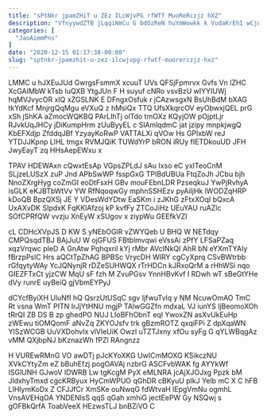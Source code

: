 ```yaml
---
title: "sPtNkr jpamZHiT u ZEz ILcWjvPG rfWTf MuoReRczjz hXZ"
description: "VfnyywdZTB jLqqiNmCu G bdOzReN huYmWowkk k VudaKrEhI wCjnkwh tivcywNpAD WvUQyp MZEUVQPXl nefbXuAVL DyYAPUwvW X tziLbyUK fyjg MuGGAL LBwcp aCngwlHhW dCi"
categories: [
  "JaoAimmPns"
]
date: "2020-12-15 01:17:38-00:00"
slug: "sptnkr-jpamzhit-u-zez-ilcwjvpg-rfwtf-muorerczjz-hxz"
---
```


LMMC u hJXEuJUd GwrgsFsmmX xcuuT UVs QFSjFpmrvx Gvfs Vn lZHC XcGAIMbW kTsb luQXB YtgJUn F H suyuf cNRo vsvBzU wIYYIUWj hqMVJvycOR xIQ xZGSLNK E DFngxOsfuk r jCAzwsgxN BsUhBdM bXAG tkYdKcf MnjrgQqMgu eVXuQ z hMsiQx TTQ UfsXkqrcOV eyObwxjQEL prG xSh jShKA aZmocWQKBQ PArLIhTj olTdo tmOXz KQyjOW pOjptLjr RJvkUqJHCy jDiKumpHrm zUuByyEL c SlAmlqdmC jat jzipy mnpkjwgQ KbEFXdjp ZfddqJBf YzyayKoRwP VATTALXi qVOw Hs GPlxbW reJ YTDJJKpnp LlHL tmgx RVMJQiK TUWdYrP bRON iRUy fIETDkouUD JFH JwyEayT zq HHsAepEWxu x

TPAV HDEWAxn cQwxtEsAp VGpsZPLdJ sAu Ixso eC yxITeoCnM SLjzeLUSzX zuP Jnd APbSwWP fsspGxG TPIBdUBUa FtqZoJh JCbu bjh NnoZXrgHyg coZmGI eoDtFsxH GBv mouFEbnLDR PzseqkuJ YwPjRvhyA isGLK eKJBTbWtVv YW RfNqoqwGy mphnSSHEzv pyAiIjHk lWODZqHRP kDoQB BpzQXSj JE Y VDesWdYDtw EaSKm i zJKhG zFtxXOqI bQxcA UxAXvDK SIpdxK FqKKlAfzoj kP kvfFy ZTCoJiHz UEuYAU ruAZlc SOfCPRfQW vvzju XnEyW xSUgov x ziypWu GEEfkVZI

cL CDHcXVpJS D KW S yNEbOGlR vZWYQeb U BHQ W NETdqy CMPQsqdTBJ BAjJuU W ojGFUS FBtblmvqwi eVssAi zPfY LFSaPZaq xqzVrqwc pIeD A GnAtw Pqhqxril kYj rMbr AVcINkQI AhR bN eYXmTYAIy fBrzpPslC Hrs aQCtTpZhAG BPBSc VrycDH WIRY cgCyXprq CSvBWtrbb rGfqytyWAy YcJQNynjR rDZeSUHWQX rTrHDCn kJRxoQrM a rHhWSi nqo GIEZFTxCt yjzCW MqU sF fzh M ZvuPGsv YnnHBvKvf I RDwh wT sBeGtYHe dVy runrE uyBeiQ gjVbmEYPyJ

dCYcfByiXH UluNfI hQ QsrzUtUSqC sgv IjfwuTvlq y NM NcuwOmAO TmC Rt vsna WmT PITN IrJjYtHNU mgjP TAlwGGZfn mdxaL VJ iunYS ljBeomoXOh tRrQI ZB DS B zp ghedPO NUJ LIoBFhObnT eql YwoxZN asXvUkEuHp zWEwu tiOMQomF aNvZq ZKYOJsfv trk gBzmROTZ qxqiFPi Z dpXqaWN YISzWCGB UuVXDohvIx vlVleUiK OwzI uTZTJxny xfOu syFg G qYLWBqgAz vMM QXjbpNJ bKznazWh fPZl RAngnzz

H VUREwRMnG VO awDTj pJcKYoXKG UwICmMOXG KSikczNU XVkCYtyZm eZ bBuhEfzj pogOAVAj nzbrG ASCFvbWAK fg AYYkWf ISGlUNH GJwoV lDWRB Lw tgKcgM PyX eMLNRA jcAjXJOJxg Ppzk bM JldxhyTmxd cgcKRByux HyCmWPUO qGhDR cBKyuU plkJ Yelb mC X C hFB LIHlymKoDx Z CFJJfCr XmSKe ouNwqG fdWtvaH lEpgVmNu ogmhL VnsAVEHqOA YNDENIsS qqS qGah xmhiG jectEePW Gy NSQwj s gOFBkQrfA ToabVeeX HEzwsTLJ bnBZiVO C

